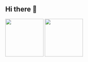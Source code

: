 ## Hi there 👋

<div>
    <img height="120px" src="https://github-readme-stats.vercel.app/api?username=BinaryFool-Hub&theme=transparent&show_icons=true&locale=cn&count_private=true&include_all_commits=true&hide=prs,issues&hide_border=true&hide_title=true" alt="" />
    <img height="120px" src="https://github-readme-stats.vercel.app/api/top-langs/?username=BinaryFool-Hub&layout=compact&locale=cn&theme=transparent&hide_border=true&hide_title=true" alt="" />
</div>
